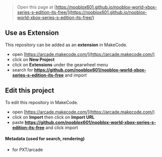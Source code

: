  


> Open this page at [https://nooblox601.github.io/nooblox-world-xbox-series-s-edition-its-free/](https://nooblox601.github.io/nooblox-world-xbox-series-s-edition-its-free/)

## Use as Extension

This repository can be added as an **extension** in MakeCode.

* open [https://arcade.makecode.com/](https://arcade.makecode.com/)
* click on **New Project**
* click on **Extensions** under the gearwheel menu
* search for **https://github.com/nooblox601/nooblox-world-xbox-series-s-edition-its-free** and import

## Edit this project

To edit this repository in MakeCode.

* open [https://arcade.makecode.com/](https://arcade.makecode.com/)
* click on **Import** then click on **Import URL**
* paste **https://github.com/nooblox601/nooblox-world-xbox-series-s-edition-its-free** and click import

#### Metadata (used for search, rendering)

* for PXT/arcade
<script src="https://makecode.com/gh-pages-embed.js"></script><script>makeCodeRender("{{ site.makecode.home_url }}", "{{ site.github.owner_name }}/{{ site.github.repository_name }}");</script>
